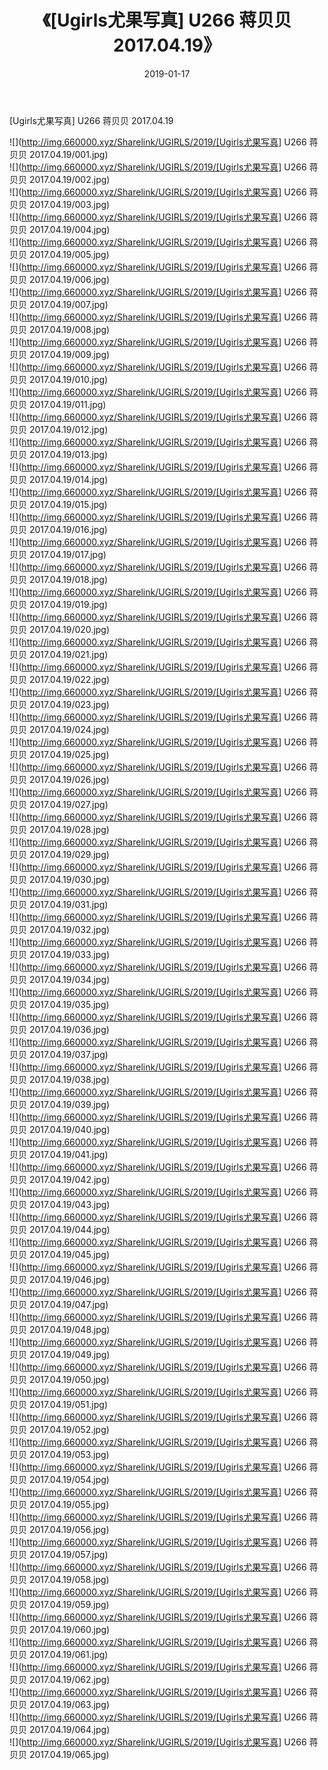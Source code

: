 ﻿---
layout: post
title:  《[Ugirls尤果写真] U266 蒋贝贝 2017.04.19》
date:   2019-01-17
img: http://img.660000.xyz/Sharelink/UGIRLS/2019/[Ugirls尤果写真] U266 蒋贝贝 2017.04.19/000.jpg
categories: [美女, 清纯, 唯美]
---

[Ugirls尤果写真] U266 蒋贝贝 2017.04.19

 ![](http://img.660000.xyz/Sharelink/UGIRLS/2019/[Ugirls尤果写真] U266 蒋贝贝 2017.04.19/001.jpg) <br>![](http://img.660000.xyz/Sharelink/UGIRLS/2019/[Ugirls尤果写真] U266 蒋贝贝 2017.04.19/002.jpg) <br>![](http://img.660000.xyz/Sharelink/UGIRLS/2019/[Ugirls尤果写真] U266 蒋贝贝 2017.04.19/003.jpg) <br>![](http://img.660000.xyz/Sharelink/UGIRLS/2019/[Ugirls尤果写真] U266 蒋贝贝 2017.04.19/004.jpg) <br>![](http://img.660000.xyz/Sharelink/UGIRLS/2019/[Ugirls尤果写真] U266 蒋贝贝 2017.04.19/005.jpg) <br>![](http://img.660000.xyz/Sharelink/UGIRLS/2019/[Ugirls尤果写真] U266 蒋贝贝 2017.04.19/006.jpg) <br>![](http://img.660000.xyz/Sharelink/UGIRLS/2019/[Ugirls尤果写真] U266 蒋贝贝 2017.04.19/007.jpg) <br>![](http://img.660000.xyz/Sharelink/UGIRLS/2019/[Ugirls尤果写真] U266 蒋贝贝 2017.04.19/008.jpg) <br>![](http://img.660000.xyz/Sharelink/UGIRLS/2019/[Ugirls尤果写真] U266 蒋贝贝 2017.04.19/009.jpg) <br>![](http://img.660000.xyz/Sharelink/UGIRLS/2019/[Ugirls尤果写真] U266 蒋贝贝 2017.04.19/010.jpg) <br>![](http://img.660000.xyz/Sharelink/UGIRLS/2019/[Ugirls尤果写真] U266 蒋贝贝 2017.04.19/011.jpg) <br>![](http://img.660000.xyz/Sharelink/UGIRLS/2019/[Ugirls尤果写真] U266 蒋贝贝 2017.04.19/012.jpg) <br>![](http://img.660000.xyz/Sharelink/UGIRLS/2019/[Ugirls尤果写真] U266 蒋贝贝 2017.04.19/013.jpg) <br>![](http://img.660000.xyz/Sharelink/UGIRLS/2019/[Ugirls尤果写真] U266 蒋贝贝 2017.04.19/014.jpg) <br>![](http://img.660000.xyz/Sharelink/UGIRLS/2019/[Ugirls尤果写真] U266 蒋贝贝 2017.04.19/015.jpg) <br>![](http://img.660000.xyz/Sharelink/UGIRLS/2019/[Ugirls尤果写真] U266 蒋贝贝 2017.04.19/016.jpg) <br>![](http://img.660000.xyz/Sharelink/UGIRLS/2019/[Ugirls尤果写真] U266 蒋贝贝 2017.04.19/017.jpg) <br>![](http://img.660000.xyz/Sharelink/UGIRLS/2019/[Ugirls尤果写真] U266 蒋贝贝 2017.04.19/018.jpg) <br>![](http://img.660000.xyz/Sharelink/UGIRLS/2019/[Ugirls尤果写真] U266 蒋贝贝 2017.04.19/019.jpg) <br>![](http://img.660000.xyz/Sharelink/UGIRLS/2019/[Ugirls尤果写真] U266 蒋贝贝 2017.04.19/020.jpg) <br>![](http://img.660000.xyz/Sharelink/UGIRLS/2019/[Ugirls尤果写真] U266 蒋贝贝 2017.04.19/021.jpg) <br>![](http://img.660000.xyz/Sharelink/UGIRLS/2019/[Ugirls尤果写真] U266 蒋贝贝 2017.04.19/022.jpg) <br>![](http://img.660000.xyz/Sharelink/UGIRLS/2019/[Ugirls尤果写真] U266 蒋贝贝 2017.04.19/023.jpg) <br>![](http://img.660000.xyz/Sharelink/UGIRLS/2019/[Ugirls尤果写真] U266 蒋贝贝 2017.04.19/024.jpg) <br>![](http://img.660000.xyz/Sharelink/UGIRLS/2019/[Ugirls尤果写真] U266 蒋贝贝 2017.04.19/025.jpg) <br>![](http://img.660000.xyz/Sharelink/UGIRLS/2019/[Ugirls尤果写真] U266 蒋贝贝 2017.04.19/026.jpg) <br>![](http://img.660000.xyz/Sharelink/UGIRLS/2019/[Ugirls尤果写真] U266 蒋贝贝 2017.04.19/027.jpg) <br>![](http://img.660000.xyz/Sharelink/UGIRLS/2019/[Ugirls尤果写真] U266 蒋贝贝 2017.04.19/028.jpg) <br>![](http://img.660000.xyz/Sharelink/UGIRLS/2019/[Ugirls尤果写真] U266 蒋贝贝 2017.04.19/029.jpg) <br>![](http://img.660000.xyz/Sharelink/UGIRLS/2019/[Ugirls尤果写真] U266 蒋贝贝 2017.04.19/030.jpg) <br>![](http://img.660000.xyz/Sharelink/UGIRLS/2019/[Ugirls尤果写真] U266 蒋贝贝 2017.04.19/031.jpg) <br>![](http://img.660000.xyz/Sharelink/UGIRLS/2019/[Ugirls尤果写真] U266 蒋贝贝 2017.04.19/032.jpg) <br>![](http://img.660000.xyz/Sharelink/UGIRLS/2019/[Ugirls尤果写真] U266 蒋贝贝 2017.04.19/033.jpg) <br>![](http://img.660000.xyz/Sharelink/UGIRLS/2019/[Ugirls尤果写真] U266 蒋贝贝 2017.04.19/034.jpg) <br>![](http://img.660000.xyz/Sharelink/UGIRLS/2019/[Ugirls尤果写真] U266 蒋贝贝 2017.04.19/035.jpg) <br>![](http://img.660000.xyz/Sharelink/UGIRLS/2019/[Ugirls尤果写真] U266 蒋贝贝 2017.04.19/036.jpg) <br>![](http://img.660000.xyz/Sharelink/UGIRLS/2019/[Ugirls尤果写真] U266 蒋贝贝 2017.04.19/037.jpg) <br>![](http://img.660000.xyz/Sharelink/UGIRLS/2019/[Ugirls尤果写真] U266 蒋贝贝 2017.04.19/038.jpg) <br>![](http://img.660000.xyz/Sharelink/UGIRLS/2019/[Ugirls尤果写真] U266 蒋贝贝 2017.04.19/039.jpg) <br>![](http://img.660000.xyz/Sharelink/UGIRLS/2019/[Ugirls尤果写真] U266 蒋贝贝 2017.04.19/040.jpg) <br>![](http://img.660000.xyz/Sharelink/UGIRLS/2019/[Ugirls尤果写真] U266 蒋贝贝 2017.04.19/041.jpg) <br>![](http://img.660000.xyz/Sharelink/UGIRLS/2019/[Ugirls尤果写真] U266 蒋贝贝 2017.04.19/042.jpg) <br>![](http://img.660000.xyz/Sharelink/UGIRLS/2019/[Ugirls尤果写真] U266 蒋贝贝 2017.04.19/043.jpg) <br>![](http://img.660000.xyz/Sharelink/UGIRLS/2019/[Ugirls尤果写真] U266 蒋贝贝 2017.04.19/044.jpg) <br>![](http://img.660000.xyz/Sharelink/UGIRLS/2019/[Ugirls尤果写真] U266 蒋贝贝 2017.04.19/045.jpg) <br>![](http://img.660000.xyz/Sharelink/UGIRLS/2019/[Ugirls尤果写真] U266 蒋贝贝 2017.04.19/046.jpg) <br>![](http://img.660000.xyz/Sharelink/UGIRLS/2019/[Ugirls尤果写真] U266 蒋贝贝 2017.04.19/047.jpg) <br>![](http://img.660000.xyz/Sharelink/UGIRLS/2019/[Ugirls尤果写真] U266 蒋贝贝 2017.04.19/048.jpg) <br>![](http://img.660000.xyz/Sharelink/UGIRLS/2019/[Ugirls尤果写真] U266 蒋贝贝 2017.04.19/049.jpg) <br>![](http://img.660000.xyz/Sharelink/UGIRLS/2019/[Ugirls尤果写真] U266 蒋贝贝 2017.04.19/050.jpg) <br>![](http://img.660000.xyz/Sharelink/UGIRLS/2019/[Ugirls尤果写真] U266 蒋贝贝 2017.04.19/051.jpg) <br>![](http://img.660000.xyz/Sharelink/UGIRLS/2019/[Ugirls尤果写真] U266 蒋贝贝 2017.04.19/052.jpg) <br>![](http://img.660000.xyz/Sharelink/UGIRLS/2019/[Ugirls尤果写真] U266 蒋贝贝 2017.04.19/053.jpg) <br>![](http://img.660000.xyz/Sharelink/UGIRLS/2019/[Ugirls尤果写真] U266 蒋贝贝 2017.04.19/054.jpg) <br>![](http://img.660000.xyz/Sharelink/UGIRLS/2019/[Ugirls尤果写真] U266 蒋贝贝 2017.04.19/055.jpg) <br>![](http://img.660000.xyz/Sharelink/UGIRLS/2019/[Ugirls尤果写真] U266 蒋贝贝 2017.04.19/056.jpg) <br>![](http://img.660000.xyz/Sharelink/UGIRLS/2019/[Ugirls尤果写真] U266 蒋贝贝 2017.04.19/057.jpg) <br>![](http://img.660000.xyz/Sharelink/UGIRLS/2019/[Ugirls尤果写真] U266 蒋贝贝 2017.04.19/058.jpg) <br>![](http://img.660000.xyz/Sharelink/UGIRLS/2019/[Ugirls尤果写真] U266 蒋贝贝 2017.04.19/059.jpg) <br>![](http://img.660000.xyz/Sharelink/UGIRLS/2019/[Ugirls尤果写真] U266 蒋贝贝 2017.04.19/060.jpg) <br>![](http://img.660000.xyz/Sharelink/UGIRLS/2019/[Ugirls尤果写真] U266 蒋贝贝 2017.04.19/061.jpg) <br>![](http://img.660000.xyz/Sharelink/UGIRLS/2019/[Ugirls尤果写真] U266 蒋贝贝 2017.04.19/062.jpg) <br>![](http://img.660000.xyz/Sharelink/UGIRLS/2019/[Ugirls尤果写真] U266 蒋贝贝 2017.04.19/063.jpg) <br>![](http://img.660000.xyz/Sharelink/UGIRLS/2019/[Ugirls尤果写真] U266 蒋贝贝 2017.04.19/064.jpg) <br>![](http://img.660000.xyz/Sharelink/UGIRLS/2019/[Ugirls尤果写真] U266 蒋贝贝 2017.04.19/065.jpg) <br>
